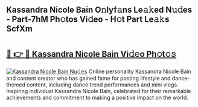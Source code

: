 ## Kassandra Nicole Bain O𝚗lyf𝚊ns Le𝚊𝚔ed N𝚞𝚍es - Part-7hM Ph𝚘tos Vi𝚍eo - H𝚘t Part Le𝚊𝚔s ScfXm

# <h2><a href="http://hf226gk.feru.top/?c=Kassandra+Nicole+Bain">🔗 👉 🔴 Kassandra Nicole Bain Vi𝚍𝚎o Ph𝚘t𝚘𝚜</a></h2>

[![Kassandra Nicole Bain Nu𝚍𝚎s](https://i.imgur.com/0TWrTi3.gif)](http://hf226gk.feru.top/?c=Kassandra+Nicole+Bain)
Online personality Kassandra Nicole Bain and content creator who has gained fame for posting lifestyle and dance-themed content, including dance trend performances and mini vlogs. Inspiring individual Kassandra Nicole Bain, celebrated for their remarkable achievements and commitment to making a positive impact on the world. 

